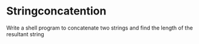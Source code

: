 # Stringconcatention
Write a shell program to concatenate two strings and find the length of the resultant string
